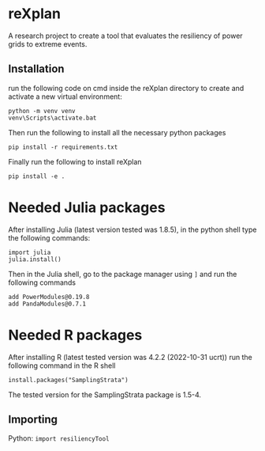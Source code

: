 # reXplan
A research project to create a tool that evaluates the resiliency of power grids to extreme events.

## Installation
run the following code on cmd inside the reXplan directory to create and activate a new virtual environment:
```
python -m venv venv
venv\Scripts\activate.bat
```
Then run the following to install all the necessary python packages
```
pip install -r requirements.txt
```
Finally run the following to install reXplan 
```
pip install -e .
```

<!-- ### Modify pandapower
Before using pandapower, a modification must be introduced in the source code.

Go to pandapower's installation folder *~\Envs\env_name\lib\site-packages\pandapower*, where ~ is the user folder and *env_name* is the name of the environment where the package was installed.

Replace line 543 in *auxiliary.py*:
```
is_elements["line_is_idx"] = net["line"].index[net["line"].in_service.values]
```
by
```
is_elements["line_is_idx"] = net["line"].index[net["line"].in_service.values.astype(bool)]
``` -->

# Needed Julia packages
After installing Julia (latest version tested was 1.8.5), in the python shell type the following commands:
```
import julia
julia.install()
```

Then in the Julia shell, go to the package manager using `]` and run the following commands
```
add PowerModules@0.19.8
add PandaModules@0.7.1
```

# Needed R packages
After installing R (latest tested version was 4.2.2 (2022-10-31 ucrt)) run the following command in the R shell
```
install.packages("SamplingStrata")
```
The tested version for the SamplingStrata package is 1.5-4.

## Importing
Python: `import resiliencyTool`

